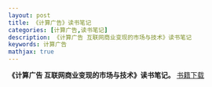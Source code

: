 ```yaml
---
layout: post
title: 《计算广告》读书笔记
categories: [计算广告,读书笔记]
description: 《计算广告 互联网商业变现的市场与技术》读书笔记
keywords: 计算广告
mathjax: true
---
```


**《计算广告 互联网商业变现的市场与技术》读书笔记。**
[书籍下载](https://github.com/364146673/Weixin/blob/master/%E8%AE%A1%E7%AE%97%E5%B9%BF%E5%91%8A%20%E4%BA%92%E8%81%94%E7%BD%91%E5%95%86%E4%B8%9A%E5%8F%98%E7%8E%B0%E7%9A%84%E5%B8%82%E5%9C%BA%E4%B8%8E%E6%8A%80%E6%9C%AF.pdf)

##


